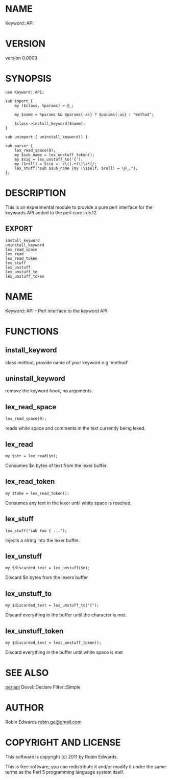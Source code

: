 # NAME

Keyword::API

# VERSION

version 0.0003

# SYNOPSIS

    use Keyword::API;

    sub import { 
        my ($class, %params) = @_; 

        my $name = %params && $params{-as} ? $params{-as} : "method";

        $class->install_keyword($name);
    }

    sub unimport { uninstall_keyword() }

    sub parser {
        lex_read_space(0);
        my $sub_name = lex_unstuff_token();
        my $sig = lex_unstuff_to('{');
        my ($roll) = $sig =~ /\((.+)\)\s*{/;
        lex_stuff("sub $sub_name {my (\$self, $roll) = \@_;");
    };

# DESCRIPTION

This is an experimental module to provide a pure perl interface for the keywords API added to the perl core in 5.12.

## EXPORT

    install_keyword
    uninstall_keyword 
    lex_read_space
    lex_read
    lex_read_token
    lex_stuff
    lex_unstuff
    lex_unstuff_to
    lex_unstuff_token

# NAME

Keyword::API - Perl interface to the keyword API

# FUNCTIONS

## install_keyword

class method, provide name of your keyword e.g 'method'

## uninstall_keyword

remove the keyword hook, no arguments.

## lex_read_space

    lex_read_space(0);

reads white space and comments in the text currently being lexed. 

## lex_read

    my $str = lex_read($n);

Consumes $n bytes of text from the lexer buffer.

## lex_read_token

    my $toke = lex_read_token();

Consumes any text in the lexer until white space is reached.

## lex_stuff

    lex_stuff("sub foo { ...");

Injects a string into the lexer buffer.

## lex_unstuff

    my $discarded_text = lex_unstuff($n);

Discard $n bytes from the lexers buffer 

## lex_unstuff_to

    my $discarded_text = lex_unstuff_to("{");

Discard everything in the buffer until the character is met.

## lex_unstuff_token

    my $discarded_text = lext_unstuff_token();

Discard everything in the buffer until white space is met

# SEE ALSO

[perlapi](http://search.cpan.org/perldoc?perlapi) Devel::Declare Filter::Simple

# AUTHOR

Robin Edwards <robin.ge@gmail.com>

# COPYRIGHT AND LICENSE

This software is copyright (c) 2011 by Robin Edwards.

This is free software; you can redistribute it and/or modify it under
the same terms as the Perl 5 programming language system itself.